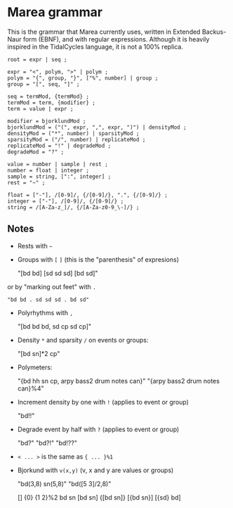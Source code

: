 # Marea grammar

This is the grammar that Marea currently uses, written in Extended Backus-Naur
form (EBNF), and with regular expressions.  Although it is heavily inspired in
the TidalCycles language, it is not a 100% replica.

```
root = expr | seq ;

expr = "<", polym, ">" | polym ;
polym = "{", group, "}", ["%", number] | group ;
group = "[", seq, "]" ;

seq = termMod, {termMod} ;
termMod = term, {modifier} ;
term = value | expr ;

modifier = bjorklundMod ;
bjorklundMod = ("(", expr, ",", expr, ")") | densityMod ;
densityMod = ("*", number) | sparsityMod ;
sparsityMod = ("/", number) | replicateMod ;
replicateMod = "!" | degradeMod ;
degradeMod = "?" ;

value = number | sample | rest ;
number = float | integer ;
sample = string, [":", integer] ;
rest = "~" ;

float = ["-"], /[0-9]/, {/[0-9]/}, ".", {/[0-9]/} ;
integer = ["-"], /[0-9]/, {/[0-9]/} ;
string = /[A-Za-z_]/, {/[A-Za-z0-9_\-]/} ;

```


## Notes

* Rests with `~`

* Groups with `[` `]` (this is the "parenthesis" of expresions)

    "[bd bd] [sd sd sd] [bd sd]"

or by "marking out feet" with `.`

    "bd bd . sd sd sd . bd sd"

* Polyrhythms with `,`

    "[bd bd bd, sd cp sd cp]"

* Density `*` and sparsity `/` on events or groups:

    "[bd sn]*2 cp"

* Polymeters:

    "{bd hh sn cp, arpy bass2 drum notes can}"
    "{arpy bass2 drum notes can}%4"

* Increment density by one with `!` (applies to event or group)

    "bd!!"

* Degrade event by half with `?` (applies to event or group)

    "bd?"
    "bd?!"
    "bd!??"

* `< ... >` is the same as `{ ... }%1`

* Bjorkund with `v(x,y)` (v, x and y are values or groups)

    "bd(3,8) sn(5,8)"
    "bd([5 3]/2,8)"


    []
    {0}
    {1 2}%2
    bd sn
    [bd sn]
    {[bd sn]}
    [{bd sn}]
    [{sd} bd]
